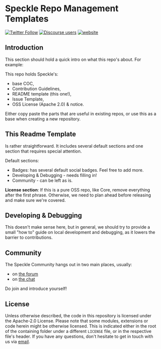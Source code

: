 # Speckle Repo Management Templates

[![Twitter Follow](https://img.shields.io/twitter/follow/SpeckleSystems?style=social)](https://twitter.com/SpeckleSystems) [![Discourse users](https://img.shields.io/discourse/users?server=https%3A%2F%2Fdiscourse.speckle.works&style=flat-square)](https://discourse.speckle.works)
[![website](https://img.shields.io/badge/www-speckle.systems-royalblue?style=flat-square)](https://speckle.systems)


## Introduction

This section should hold a quick intro on what this repo's about. For example: 

This repo holds Speckle's: 
- base COC, 
- Contribution Guidelines, 
- README template (this one!),
- Issue Template,
- OSS License (Apache 2.0) & notice.

Either copy paste the parts that are useful in existing repos, or use this as a base when creating a new repository. 

## This Readme Template

Is rather straightforward. It includes several default sections and one section that requires special attention. 

Default sections: 
- Badges: has several default social badges. Feel free to add more. 
- Developing & Debugging - needs filling in!
- Community - can be left as is. 

**License section**: If this is a pure OSS repo, like Core, remove everything after the first phrase. Otherwise, we need to plan ahead before releasing and make sure we're covered. 

## Developing & Debugging

This doesn't make sense here, but in general, we should try to provide a small "how to" guide on local development and debugging, as it lowers the barrier to contributions. 

## Community 

The Speckle Community hangs out in two main places, usually: 
- on [the forum](https://discourse.speckle.works)
- on [the chat](https://discordapp.com/channels/726756379083145269/726756380199092258/746023170519203990) 

Do join and introduce yourself! 

## License
Unless otherwise described, the code in this repository is licensed under the Apache-2.0 License. Please note that some modules, extensions or code herein might be otherwise licensed. This is indicated either in the root of the containing folder under a different `LICENSE` file, or in the respective file's header. If you have any questions, don't hesitate to get in touch with us via [email](mailto:hello@speckle.systems).
